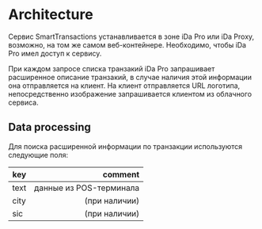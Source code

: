 # Architecture

Сервис SmartTransactions устанавливается в зоне iDa Pro или iDa Proxy, возможно, на том же самом веб-контейнере. Необходимо, чтобы iDa Pro имел доступ к сервису.

При каждом запросе списка транзакий iDa Pro запрашивает расширенное описание транзакий, в случае наличия этой информации она отправляется на клиент.
На клиент отправляется URL логотипа, непосредственно изображение запрашивается клиентом из облачного сервиса.

## Data processing

Для поиска расширенной информации по транзакции используются следующие поля:

key | comment
--- | ---:
text | данные из POS-терминала
city | (при наличии)
sic  | (при наличии)